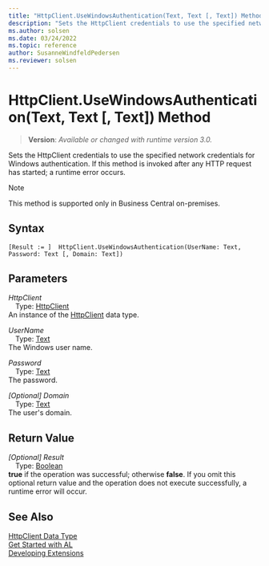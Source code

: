 ```yaml
---
title: "HttpClient.UseWindowsAuthentication(Text, Text [, Text]) Method"
description: "Sets the HttpClient credentials to use the specified network credentials for Windows authentication."
ms.author: solsen
ms.date: 03/24/2022
ms.topic: reference
author: SusanneWindfeldPedersen
ms.reviewer: solsen
---
```

[//]: # (START>DO_NOT_EDIT)
[//]: # (IMPORTANT:Do not edit any of the content between here and the END>DO_NOT_EDIT.)
[//]: # (Any modifications should be made in the .xml files in the ModernDev repo.)
# HttpClient.UseWindowsAuthentication(Text, Text [, Text]) Method
> **Version**: _Available or changed with runtime version 3.0._

Sets the HttpClient credentials to use the specified network credentials for Windows authentication. If this method is invoked after any HTTP request has started; a runtime error occurs.

> [!NOTE]
> This method is supported only in Business Central on-premises.

## Syntax
```AL
[Result := ]  HttpClient.UseWindowsAuthentication(UserName: Text, Password: Text [, Domain: Text])
```
## Parameters
*HttpClient*  
&emsp;Type: [HttpClient](httpclient-data-type.md)  
An instance of the [HttpClient](httpclient-data-type.md) data type.  

*UserName*  
&emsp;Type: [Text](../text/text-data-type.md)  
The Windows user name.  

*Password*  
&emsp;Type: [Text](../text/text-data-type.md)  
The password.  

*[Optional] Domain*  
&emsp;Type: [Text](../text/text-data-type.md)  
The user's domain.  


## Return Value
*[Optional] Result*  
&emsp;Type: [Boolean](../boolean/boolean-data-type.md)  
**true** if the operation was successful; otherwise **false**.   If you omit this optional return value and the operation does not execute successfully, a runtime error will occur.  


[//]: # (IMPORTANT: END>DO_NOT_EDIT)
## See Also
[HttpClient Data Type](httpclient-data-type.md)  
[Get Started with AL](../../devenv-get-started.md)  
[Developing Extensions](../../devenv-dev-overview.md)